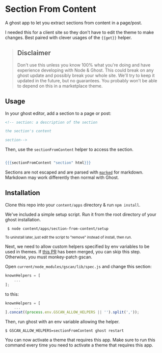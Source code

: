 # Section From Content

A ghost app to let you extract sections from content in a page/post.

I needed this for a client site so they don't have to edit the theme
to make changes. Best paired with clever usages of the `{{get}}` helper.

> ## Disclaimer
>
> Don't use this unless you know 100% what you're doing and have experience
> developing with Node & Ghost. This could break on any ghost update and
> possibly break your whole site. We'll try to keep it updated in the future,
> but no guarantees. You probably won't be able to depend on this in a
> marketplace theme.

## Usage

In your ghost editor, add a section to a page or post:

```html
<!-- section: a description of the section

the section's content

section-->
```

Then, use the `sectionFromContent` helper to access the section.

```hbs

{{{sectionFromContent "section" html}}}

```

Sections are not escaped and are parsed with [`marked`][marked] for markdown.
Markdown may work differently then normal with Ghost.

[marked]: https://github.com/chjj/marked

## Installation

Clone this repo into your `content/apps` directory & run `npm install`.

We've included a simple setup script. Run it from the root directory of your
ghost installation.

     $ node content/apps/section-from-content/setup

<small>To uninstall later, just edit the script to "remove" instead of install, then run.</small>

Next, we need to allow custom helpers specified by env variables to be used
in themes. If [this PR][env-pr] has been merged, you can skip this step.
Otherwise, you must monkey-patch gscan.

Open `current/node_modules/gscan/lib/spec.js` and change this section:

```js
knownHelpers = [
    ...
];
```

to this:

```js
knownHelpers = [
    ...
].concat((process.env.GSCAN_ALLOW_HELPERS || '').split(','));
```

Then, run ghost with an env variable allowing the helper.

    $ GSCAN_ALLOW_HELPERS=sectionFromContent ghost restart

You can now activate a theme that requires this app. Make sure to run this
command every time you need to activate a theme that requires this app.

[env-pr]: https://github.com/TryGhost/gscan/pull/91
